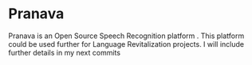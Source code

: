 # Pranava
Pranava is an Open Source Speech Recognition platform . This platform could be used further for Language Revitalization projects. I will include further details in my next commits
